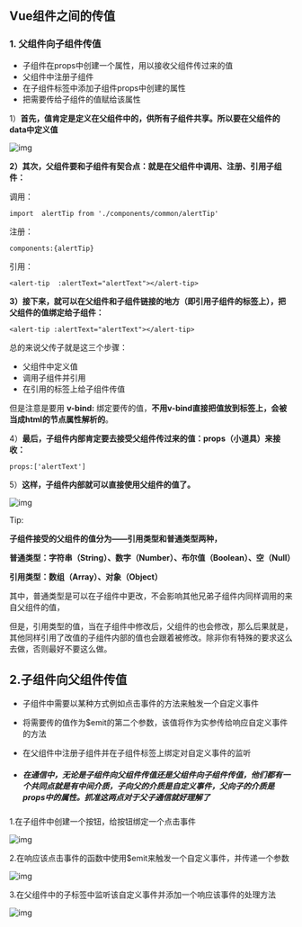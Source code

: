 ## Vue组件之间的传值

### 1.	父组件向子组件传值

*	子组件在props中创建一个属性，用以接收父组件传过来的值
*	父组件中注册子组件
*	在子组件标签中添加子组件props中创建的属性
*	把需要传给子组件的值赋给该属性

1）**首先，值肯定是定义在父组件中的，供所有子组件共享。所以要在父组件的data中定义值**

![img](https://images2018.cnblogs.com/blog/816787/201804/816787-20180418105230001-1353471927.png)



**2）其次，父组件要和子组件有契合点：就是在父组件中调用、注册、引用子组件：**

调用：

```
import  alertTip from './components/common/alertTip'
```

注册：

```
components:{alertTip}
```

引用：

```
<alert-tip  :alertText="alertText"></alert-tip>
```

**3）接下来，就可以在父组件和子组件链接的地方（即引用子组件的标签上），把父组件的值绑定给子组件：**


```
<alert-tip :alertText="alertText"></alert-tip>
```

总的来说父传子就是这三个步骤：

*	父组件中定义值
*	调用子组件并引用
*	在引用的标签上给子组件传值

但是注意是要用 **v-bind:** 绑定要传的值，**不用v-bind直接把值放到标签上，会被当成html的节点属性解析的**。

4）**最后，子组件内部肯定要去接受父组件传过来的值：props（小道具）来接收：**

```
props:['alertText']
```

5）**这样，子组件内部就可以直接使用父组件的值了。**

![img](https://images2018.cnblogs.com/blog/816787/201804/816787-20180418110306077-1267164336.png)

Tip:

**子组件接受的父组件的值分为——引用类型和普通类型两种，**

**普通类型：字符串（String）、数字（Number）、布尔值（Boolean）、空（Null）**

**引用类型：数组（Array）、对象（Object）**

其中，普通类型是可以在子组件中更改，不会影响其他兄弟子组件内同样调用的来自父组件的值，

但是，引用类型的值，当在子组件中修改后，父组件的也会修改，那么后果就是，其他同样引用了改值的子组件内部的值也会跟着被修改。除非你有特殊的要求这么去做，否则最好不要这么做。



## 2.子组件向父组件传值

* 子组件中需要以某种方式例如点击事件的方法来触发一个自定义事件

* 将需要传的值作为$emit的第二个参数，该值将作为实参传给响应自定义事件的方法

* 在父组件中注册子组件并在子组件标签上绑定对自定义事件的监听

*	##### 在通信中，无论是子组件向父组件传值还是父组件向子组件传值，他们都有一个共同点就是有中间介质，子向父的介质是自定义事件，父向子的介质是props中的属性。抓准这两点对于父子通信就好理解了

1.在子组件中创建一个按钮，给按钮绑定一个点击事件

![img](https://images2017.cnblogs.com/blog/1019401/201710/1019401-20171026092221144-1156399700.png)

2.在响应该点击事件的函数中使用$emit来触发一个自定义事件，并传递一个参数

![img](https://images2017.cnblogs.com/blog/1019401/201710/1019401-20171026092300801-99481693.png)

3.在父组件中的子标签中监听该自定义事件并添加一个响应该事件的处理方法

![img](https://images2017.cnblogs.com/blog/1019401/201710/1019401-20171026092315019-1426921753.png)



